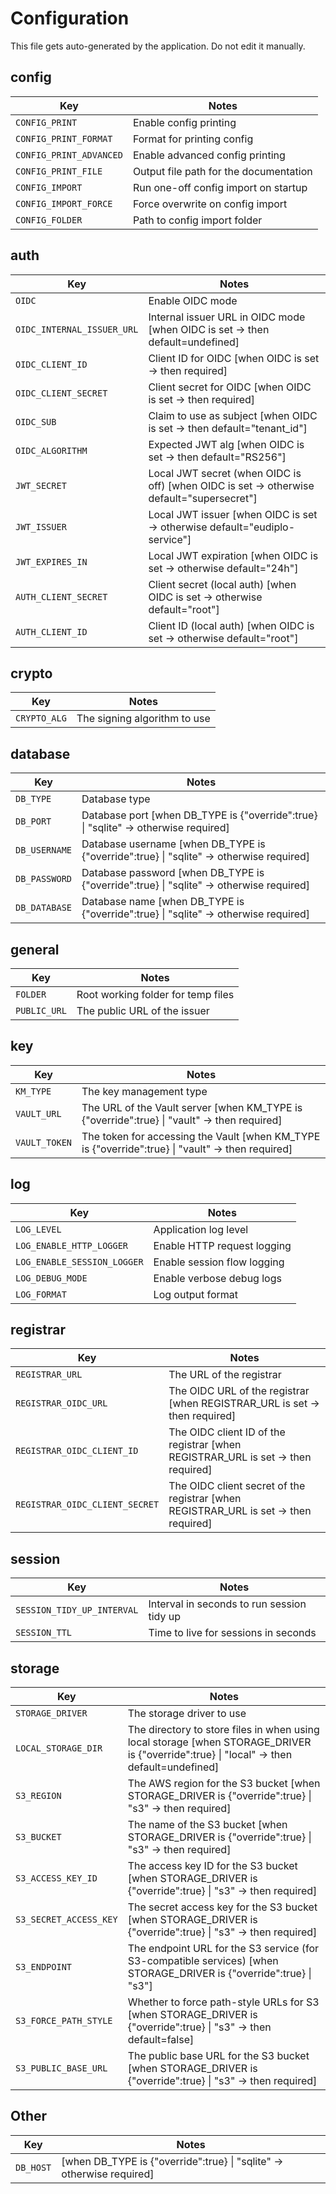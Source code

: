 <!-- generated: 2025-09-03T19:50:52.391Z -->
# Configuration

This file gets auto-generated by the application. Do not edit it manually.

## config

| Key | Notes |
| --- | ----- |
| `CONFIG_PRINT` | Enable config printing |
| `CONFIG_PRINT_FORMAT` | Format for printing config |
| `CONFIG_PRINT_ADVANCED` | Enable advanced config printing |
| `CONFIG_PRINT_FILE` | Output file path for the documentation |
| `CONFIG_IMPORT` | Run one-off config import on startup |
| `CONFIG_IMPORT_FORCE` | Force overwrite on config import |
| `CONFIG_FOLDER` | Path to config import folder |

## auth

| Key | Notes |
| --- | ----- |
| `OIDC` | Enable OIDC mode |
| `OIDC_INTERNAL_ISSUER_URL` | Internal issuer URL in OIDC mode [when OIDC is set → then default=undefined] |
| `OIDC_CLIENT_ID` | Client ID for OIDC [when OIDC is set → then required] |
| `OIDC_CLIENT_SECRET` | Client secret for OIDC [when OIDC is set → then required] |
| `OIDC_SUB` | Claim to use as subject [when OIDC is set → then default="tenant_id"] |
| `OIDC_ALGORITHM` | Expected JWT alg [when OIDC is set → then default="RS256"] |
| `JWT_SECRET` | Local JWT secret (when OIDC is off) [when OIDC is set → otherwise default="supersecret"] |
| `JWT_ISSUER` | Local JWT issuer [when OIDC is set → otherwise default="eudiplo-service"] |
| `JWT_EXPIRES_IN` | Local JWT expiration [when OIDC is set → otherwise default="24h"] |
| `AUTH_CLIENT_SECRET` | Client secret (local auth) [when OIDC is set → otherwise default="root"] |
| `AUTH_CLIENT_ID` | Client ID (local auth) [when OIDC is set → otherwise default="root"] |

## crypto

| Key | Notes |
| --- | ----- |
| `CRYPTO_ALG` | The signing algorithm to use |

## database

| Key | Notes |
| --- | ----- |
| `DB_TYPE` | Database type |
| `DB_PORT` | Database port [when DB_TYPE is {"override":true} \| "sqlite" → otherwise required] |
| `DB_USERNAME` | Database username [when DB_TYPE is {"override":true} \| "sqlite" → otherwise required] |
| `DB_PASSWORD` | Database password [when DB_TYPE is {"override":true} \| "sqlite" → otherwise required] |
| `DB_DATABASE` | Database name [when DB_TYPE is {"override":true} \| "sqlite" → otherwise required] |

## general

| Key | Notes |
| --- | ----- |
| `FOLDER` | Root working folder for temp files |
| `PUBLIC_URL` | The public URL of the issuer |

## key

| Key | Notes |
| --- | ----- |
| `KM_TYPE` | The key management type |
| `VAULT_URL` | The URL of the Vault server [when KM_TYPE is {"override":true} \| "vault" → then required] |
| `VAULT_TOKEN` | The token for accessing the Vault [when KM_TYPE is {"override":true} \| "vault" → then required] |

## log

| Key | Notes |
| --- | ----- |
| `LOG_LEVEL` | Application log level |
| `LOG_ENABLE_HTTP_LOGGER` | Enable HTTP request logging |
| `LOG_ENABLE_SESSION_LOGGER` | Enable session flow logging |
| `LOG_DEBUG_MODE` | Enable verbose debug logs |
| `LOG_FORMAT` | Log output format |

## registrar

| Key | Notes |
| --- | ----- |
| `REGISTRAR_URL` | The URL of the registrar |
| `REGISTRAR_OIDC_URL` | The OIDC URL of the registrar [when REGISTRAR_URL is set → then required] |
| `REGISTRAR_OIDC_CLIENT_ID` | The OIDC client ID of the registrar [when REGISTRAR_URL is set → then required] |
| `REGISTRAR_OIDC_CLIENT_SECRET` | The OIDC client secret of the registrar [when REGISTRAR_URL is set → then required] |

## session

| Key | Notes |
| --- | ----- |
| `SESSION_TIDY_UP_INTERVAL` | Interval in seconds to run session tidy up |
| `SESSION_TTL` | Time to live for sessions in seconds |

## storage

| Key | Notes |
| --- | ----- |
| `STORAGE_DRIVER` | The storage driver to use |
| `LOCAL_STORAGE_DIR` | The directory to store files in when using local storage [when STORAGE_DRIVER is {"override":true} \| "local" → then default=undefined] |
| `S3_REGION` | The AWS region for the S3 bucket [when STORAGE_DRIVER is {"override":true} \| "s3" → then required] |
| `S3_BUCKET` | The name of the S3 bucket [when STORAGE_DRIVER is {"override":true} \| "s3" → then required] |
| `S3_ACCESS_KEY_ID` | The access key ID for the S3 bucket [when STORAGE_DRIVER is {"override":true} \| "s3" → then required] |
| `S3_SECRET_ACCESS_KEY` | The secret access key for the S3 bucket [when STORAGE_DRIVER is {"override":true} \| "s3" → then required] |
| `S3_ENDPOINT` | The endpoint URL for the S3 service (for S3-compatible services) [when STORAGE_DRIVER is {"override":true} \| "s3"] |
| `S3_FORCE_PATH_STYLE` | Whether to force path-style URLs for S3 [when STORAGE_DRIVER is {"override":true} \| "s3" → then default=false] |
| `S3_PUBLIC_BASE_URL` | The public base URL for the S3 bucket [when STORAGE_DRIVER is {"override":true} \| "s3" → then required] |

## Other

| Key | Notes |
| --- | ----- |
| `DB_HOST` | [when DB_TYPE is {"override":true} \| "sqlite" → otherwise required] |
